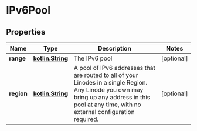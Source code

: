 
# IPv6Pool

## Properties
Name | Type | Description | Notes
------------ | ------------- | ------------- | -------------
**range** | [**kotlin.String**](.md) | The IPv6 pool  |  [optional]
**region** | [**kotlin.String**](.md) | A pool of IPv6 addresses that are routed to all of your Linodes in a single Region. Any Linode you own may bring up any address in this pool at any time, with no external configuration required.  |  [optional]




